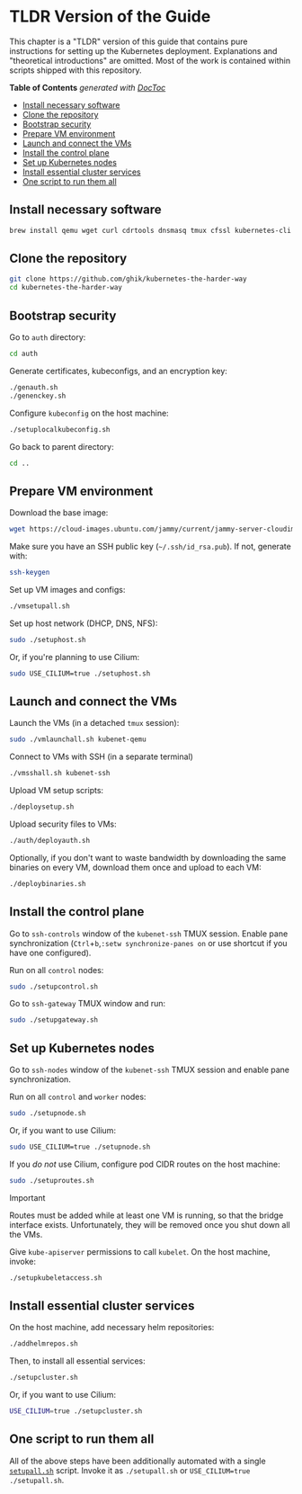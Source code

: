 # TLDR Version of the Guide

This chapter is a "TLDR" version of this guide that contains pure instructions for setting up the Kubernetes
deployment. Explanations and "theoretical introductions" are omitted. Most of the work is contained within
scripts shipped with this repository.

<!-- START doctoc generated TOC please keep comment here to allow auto update -->
<!-- DON'T EDIT THIS SECTION, INSTEAD RE-RUN doctoc TO UPDATE -->
**Table of Contents**  *generated with [DocToc](https://github.com/thlorenz/doctoc)*

- [Install necessary software](#install-necessary-software)
- [Clone the repository](#clone-the-repository)
- [Bootstrap security](#bootstrap-security)
- [Prepare VM environment](#prepare-vm-environment)
- [Launch and connect the VMs](#launch-and-connect-the-vms)
- [Install the control plane](#install-the-control-plane)
- [Set up Kubernetes nodes](#set-up-kubernetes-nodes)
- [Install essential cluster services](#install-essential-cluster-services)
- [One script to run them all](#one-script-to-run-them-all)

<!-- END doctoc generated TOC please keep comment here to allow auto update -->

## Install necessary software

```bash
brew install qemu wget curl cdrtools dnsmasq tmux cfssl kubernetes-cli helm
```

## Clone the repository

```bash
git clone https://github.com/ghik/kubernetes-the-harder-way
cd kubernetes-the-harder-way
```

## Bootstrap security

Go to `auth` directory:

```bash
cd auth
```

Generate certificates, kubeconfigs, and an encryption key:

```bash
./genauth.sh
./genenckey.sh
```

Configure `kubeconfig` on the host machine:

```bash
./setuplocalkubeconfig.sh
```

Go back to parent directory:

```bash
cd ..
```

## Prepare VM environment

Download the base image:

```bash
wget https://cloud-images.ubuntu.com/jammy/current/jammy-server-cloudimg-arm64.img
```

Make sure you have an SSH public key (`~/.ssh/id_rsa.pub`). If not, generate with:

```bash
ssh-keygen
```

Set up VM images and configs:

```bash
./vmsetupall.sh
```

Set up host network (DHCP, DNS, NFS):

```bash
sudo ./setuphost.sh
```

Or, if you're planning to use Cilium:

```bash
sudo USE_CILIUM=true ./setuphost.sh
```

## Launch and connect the VMs

Launch the VMs (in a detached `tmux` session):

```bash
sudo ./vmlaunchall.sh kubenet-qemu
```

Connect to VMs with SSH (in a separate terminal)

```bash
./vmsshall.sh kubenet-ssh
```

Upload VM setup scripts:

```bash
./deploysetup.sh
```

Upload security files to VMs:

```bash
./auth/deployauth.sh
```

Optionally, if you don't want to waste bandwidth by downloading the same binaries on every VM,
download them once and upload to each VM:

```bash
./deploybinaries.sh
```

## Install the control plane

Go to `ssh-controls` window of the `kubenet-ssh` TMUX session.
Enable pane synchronization (`Ctrl`+`b`,`:setw synchronize-panes on` or use shortcut if you have one configured).

Run on all `control` nodes:

```bash
sudo ./setupcontrol.sh
```

Go to `ssh-gateway` TMUX window and run:

```bash
sudo ./setupgateway.sh
```

## Set up Kubernetes nodes

Go to `ssh-nodes` window of the `kubenet-ssh` TMUX session and enable pane synchronization.

Run on all `control` and `worker` nodes:

```bash
sudo ./setupnode.sh
```

Or, if you want to use Cilium:

```bash
sudo USE_CILIUM=true ./setupnode.sh
```

If you *do not* use Cilium, configure pod CIDR routes on the host machine:

```bash
sudo ./setuproutes.sh
```

> [!IMPORTANT]
> Routes must be added while at least one VM is running, so that the bridge interface exists.
> Unfortunately, they will be removed once you shut down all the VMs.

Give `kube-apiserver` permissions to call `kubelet`. On the host machine, invoke:

```bash
./setupkubeletaccess.sh
```

## Install essential cluster services

On the host machine, add necessary helm repositories:

```bash
./addhelmrepos.sh
```

Then, to install all essential services:

```bash
./setupcluster.sh
```

Or, if you want to use Cilium:

```bash
USE_CILIUM=true ./setupcluster.sh
```

## One script to run them all

All of the above steps have been additionally automated with a single [`setupall.sh`](../setupall.sh) script.
Invoke it as `./setupall.sh` or `USE_CILIUM=true ./setupall.sh`.
